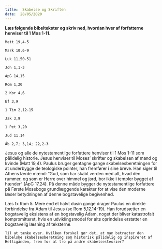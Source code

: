 ```yaml
---
title:  Skabelse og Skriften
date:  28/05/2020
---
```


**Læs følgende bibeltekster og skriv ned, hvordan hver af forfatterne henviser til 1 Mos 1-11.**

`Matt 19,4-5`

`Mark 10,6-9`

`Luk 11,50-51`

`Joh 1,1-3`

`ApG 14,15`

`Rom 1,20`

`2 Kor 4,6`

`Ef 3,9`

`1 Tim 2,12-15`

`Jak 3,9`

`1 Pet 3,20`

`Jud 11.14`

`Åb 2,7; 3,14; 22,2-3`

Jesus og alle de nytestamentlige forfattere henviser til 1 Mos 1-11 som pålidelig historie. Jesus henviser til Moses’ skrifter og skabelsen af mand og kvinde (Matt 19,4). Paulus bruger gentagne gange skabelsesberetningen for at underbygge de teologiske pointer, han fremfører i sine breve. Han siger til Athens lærde mænd: ”Gud, som har skabt verden med alt, hvad den rummer, og som er Herre over himmel og jord, bor ikke i templer bygget af hænder“ (ApG 17,24). På denne måde bygger de nytestamentlige forfattere på Første Mosebogs grundlæggende karakter for at vise den moderne læser betydningen af denne bogstavelige begivenhed.

Læs fx Rom 5. Mere end et halvt dusin gange drager Paulus en direkte forbindelse fra Adam til Jesus (se Rom 5,12.14-19). Han forudsætter en bogstavelig eksistens af en bogstavelig Adam, noget der bliver katastrofalt kompromitteret, hvis en udviklingsmodel for alts oprindelse erstatter en bogstavelig læsning af teksterne.

`Til at tænke over. Hvilken forskel gør det, at man betragter den bibelske skabelsesberetning som historisk pålidelig og inspireret af Helligånden, frem for at tro på andre skabelsesteorier?`